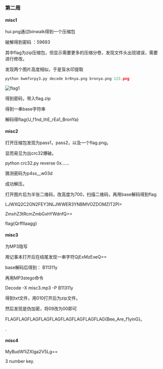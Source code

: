### 第二周

#### misc1

hui.png通过binwalk得到一个压缩包

破解得到密码 ：59693

其中flag为zip压缩包，但显示需要更多的压缩分卷，发现文件头出现错误，需要进行修改。

发现两个图片高度相似，于是盲水印提取

```py
python bwmforpy3.py decode br0nya.png bronya.png 123.png
```

![flag1](D:\盲水印\blindwatermark-master\flag1.png)



得到密码，带入flag.zip

得到一串base字符串

解码得flag{U_f1nd_thE_rEa1_BronYa}

#### misc2

打开压缩包发现为pass1，pass2，以及一个flag.png。

显而易见为出crc32爆破。

python crc32.py reverse 0x......

猜测密码为p4ss__w03d

成功解压。

打开图片后为半张二维码，改高度为700，扫描二维码，再用base解码得到flag

LJWXQ2C2GN2FEY3NLJWWER3YNBMVOZDOMZIT2PI=

ZmxhZ3tRcmZmbGxhYWdnfQ==

 flag{Qrffllaagg}

#### misc3

为MP3隐写

用记事本打开后在结尾发现一串字符QjExMzExeQ==

base解码后得到： B11311y

再用MP3stego命令

Decode -X misc3.mp3 -P B11311y

得到txt文件，用010打开后为zip文件。

然后发现是伪加密，将09改为00即可

FLAGFLAGFLAGFLAGFLAGFLAGFLAGFLAGFLAG{Bee_Are_f1yinG}。

.

#### misc4

MyBudW1iZXIga2V5Lg==

3 number key.

